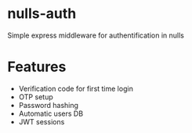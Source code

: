 # nulls-auth
Simple express middleware for authentification in nulls

# Features
* Verification code for first time login
* OTP setup
* Password hashing
* Automatic users DB
* JWT sessions
